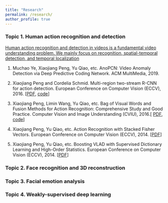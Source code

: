 ```yaml
---
title: "Research"
permalink: /research/
author_profile: true
---
```

### Topic 1. Human action recognition and detection
[Human action recognition and detection in videos is a fundamental video understanding problem. We mainly focus on recognition, spatial-temporal detection, and temporal localization]()

1. Muchao Ye, Xiaojiang Peng, Yu Qiao, etc. AnoPCN: Video Anomaly Detection via Deep Predictive Coding Network. ACM MultiMedia, 2019.

2. Xiaojiang Peng and Cordelia Schmid. Multi-region two-stream R-CNN for action detection. European Conference on Computer Vision (ECCV), 2016. [[PDF](https://hal.inria.fr/hal-01349107v1/document), [code](https://github.com/pengxj/action-faster-rcnn)]


3. Xiaojiang Peng, Limin Wang, Yu Qiao, etc. Bag of Visual Words and Fusion Methods for Action Recognition: Comprehensive Study and Good Practice. Computer Vision and Image Understanding (CVIU), 2016.[ [PDF](https://www.sciencedirect.com/science/article/pii/S1077314216300091), [code](https://github.com/pengxj/MatAction)]

4. Xiaojiang Peng, Yu Qiao, etc. Action Recognition with Stacked Fisher Vectors. European Conference on Computer Vision (ECCV), 2014. [[PDF](https://xjpeng.weebly.com/uploads/5/5/4/4/55444193/pzqp_eccv14_sfv.pdf)]

5. Xiaojiang Peng, Yu Qiao, etc. Boosting VLAD with Supervised Dictionary Learning and High-Order Statistics. European Conference on Computer Vision (ECCV), 2014. [[PDF](https://xjpeng.weebly.com/uploads/5/5/4/4/55444193/pwqp_eccv14_shvlad.pdf)]


### Topic 2. Face recognition and 3D reconstruction

### Topic 3. Facial emotion analysis

### Topic 4. Weakly-supervised deep learning
